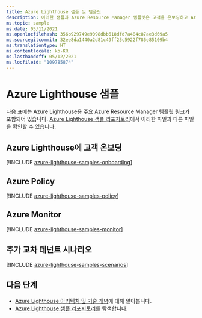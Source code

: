 ```yaml
---
title: Azure Lighthouse 샘플 및 템플릿
description: 이러한 샘플과 Azure Resource Manager 템플릿은 고객을 온보딩하고 Azure Lighthouse 시나리오를 지원하는 데 도움이 됩니다.
ms.topic: sample
ms.date: 05/11/2021
ms.openlocfilehash: 356b929749e9098dbb618dfd7a484c87ae3d69a5
ms.sourcegitcommit: 32ee8da1440a2d81c49ff25c5922f786e85109b4
ms.translationtype: HT
ms.contentlocale: ko-KR
ms.lasthandoff: 05/12/2021
ms.locfileid: "109785874"
---
```

# <a name="azure-lighthouse-samples"></a>Azure Lighthouse 샘플

다음 표에는 Azure Lighthouse용 주요 Azure Resource Manager 템플릿 링크가 포함되어 있습니다. [Azure Lighthouse 샘플 리포지토리](https://github.com/Azure/Azure-Lighthouse-samples/)에서 이러한 파일과 다른 파일을 확인할 수 있습니다.

## <a name="onboarding-customers-to-azure-lighthouse"></a>Azure Lighthouse에 고객 온보딩

[!INCLUDE [azure-lighthouse-samples-onboarding](../../../includes/azure-lighthouse-samples-onboarding.md)]

## <a name="azure-policy"></a>Azure Policy

[!INCLUDE [azure-lighthouse-samples-policy](../../../includes/azure-lighthouse-samples-policy.md)]

## <a name="azure-monitor"></a>Azure Monitor

[!INCLUDE [azure-lighthouse-samples-monitor](../../../includes/azure-lighthouse-samples-monitor.md)]

## <a name="additional-cross-tenant-scenarios"></a>추가 교차 테넌트 시나리오

[!INCLUDE [azure-lighthouse-samples-scenarios](../../../includes/azure-lighthouse-samples-scenarios.md)]

## <a name="next-steps"></a>다음 단계

- [Azure Lighthouse 아키텍처 및 기술 개념](../concepts/architecture.md)에 대해 알아봅니다.
- [Azure Lighthouse 샘플 리포지토리](https://github.com/Azure/Azure-Lighthouse-samples/)를 탐색합니다.
